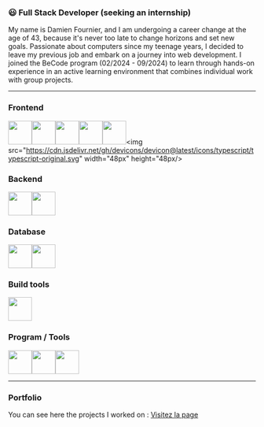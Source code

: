 ### 😃 Full Stack Developer (seeking an internship)
My name is Damien Fournier, and I am undergoing a career change at the age of 43, because it's never too late to change horizons and set new goals. Passionate about computers since my teenage years, I decided to leave my previous job and embark on a journey into web development. I joined the BeCode program (02/2024 - 09/2024) to learn through hands-on experience in an active learning environment that combines individual work with group projects.

---

### Frontend  
<img src="https://cdn.jsdelivr.net/gh/devicons/devicon@latest/icons/html5/html5-original-wordmark.svg" width="48px" height="48px"/><img src="https://cdn.jsdelivr.net/gh/devicons/devicon@latest/icons/css3/css3-original-wordmark.svg" width="48px" height="48px"/><img src="https://cdn.jsdelivr.net/gh/devicons/devicon@latest/icons/sass/sass-original.svg" width="48px" height="48px"/><img src="https://cdn.jsdelivr.net/gh/devicons/devicon@latest/icons/javascript/javascript-original.svg" width="48px" height="48px"/><img src="https://cdn.jsdelivr.net/gh/devicons/devicon@latest/icons/react/react-original-wordmark.svg" width="48px" height="48px"/><img src="https://cdn.jsdelivr.net/gh/devicons/devicon@latest/icons/typescript/typescript-original.svg" width="48px" height="48px/>
                                  
### Backend           
<img src="https://cdn.jsdelivr.net/gh/devicons/devicon@latest/icons/php/php-original.svg" width="48px" height="48px"/><img src="https://cdn.jsdelivr.net/gh/devicons/devicon@latest/icons/laravel/laravel-original-wordmark.svg" width="48px" height="48px"/>

### Database
<img src="https://cdn.jsdelivr.net/gh/devicons/devicon@latest/icons/mysql/mysql-original-wordmark.svg" width="48px" height="48px"/><img src="https://cdn.jsdelivr.net/gh/devicons/devicon@latest/icons/mariadb/mariadb-original-wordmark.svg" width="48px" height="48px"/>
          
### Build tools
<img src="https://cdn.jsdelivr.net/gh/devicons/devicon@latest/icons/vitejs/vitejs-original.svg" width="48px" height="48px"/>

### Program / Tools
<img src="https://cdn.jsdelivr.net/gh/devicons/devicon@latest/icons/vscode/vscode-original-wordmark.svg" width="48px" height="48px"/><img src="https://cdn.jsdelivr.net/gh/devicons/devicon@latest/icons/git/git-original-wordmark.svg" width="48px" height="48px"/><img src="https://cdn.jsdelivr.net/gh/devicons/devicon@latest/icons/figma/figma-original.svg" width="48px" height="48px"/>

---

### Portfolio
You can see here the projects I worked on : [Visitez la page](https://www.imadeus.be/others/portfolio)



          
          
